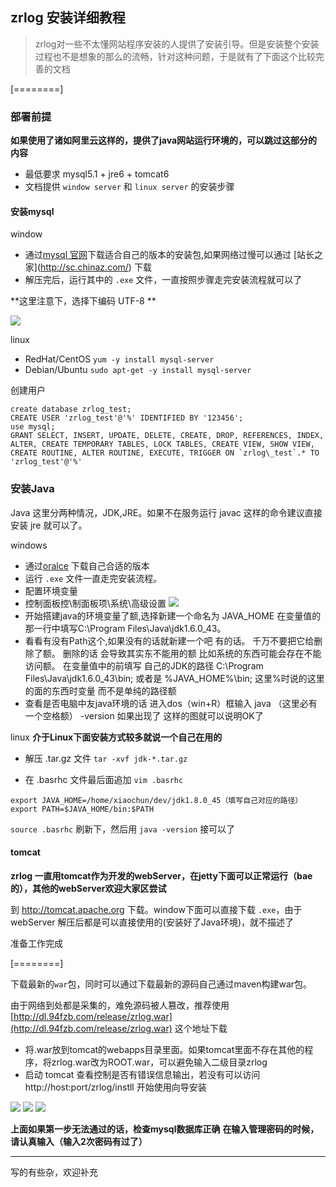 ## zrlog 安装详细教程

> zrlog对一些不太懂网站程序安装的人提供了安装引导。但是安装整个安装过程也不是想象的那么的流畅，针对这种问题，于是就有了下面这个比较完善的文档

[========]

### 部署前提

**如果使用了诸如阿里云这样的，提供了java网站运行环境的，可以跳过这部分的内容**

* 最低要求 mysql5.1 + jre6 + tomcat6
* 文档提供 `window server` 和 `linux server` 的安装步骤

#### 安装mysql

window
* 通过[mysql 官网](http://dev.mysql.com/downloads/mysql/)下载适合自己的版本的安装包,如果网络过慢可以通过 [站长之家]\(http://sc.chinaz.com/) 下载
* 解压完后，运行其中的 `.exe` 文件，一直按照步骤走完安装流程就可以了

**这里注意下，选择下编码 UTF-8 **

![](http://7xkqup.com1.z0.glb.clouddn.com/attached/image/20151013/20151013104404_5.png)

linux

* RedHat/CentOS
`yum -y install mysql-server`
* Debian/Ubuntu
`sudo apt-get -y install mysql-server`


创建用户

```
create database zrlog_test;
CREATE USER 'zrlog_test'@'%' IDENTIFIED BY '123456';
use mysql;
GRANT SELECT, INSERT, UPDATE, DELETE, CREATE, DROP, REFERENCES, INDEX, ALTER, CREATE TEMPORARY TABLES, LOCK TABLES, CREATE VIEW, SHOW VIEW, CREATE ROUTINE, ALTER ROUTINE, EXECUTE, TRIGGER ON `zrlog\_test`.* TO 'zrlog_test'@'%'
```


### 安装Java

Java 这里分两种情况，JDK,JRE。如果不在服务运行 javac 这样的命令建议直接安装 jre 就可以了。

windows
* 通过[oralce](http://download.oracle.com) 下载自己合适的版本
* 运行 `.exe` 文件一直走完安装流程。
* 配置环境变量
* 控制面板控\制面板项\系统\高级设置
![](http://7xkqup.com1.z0.glb.clouddn.com/attached/image/20151013/20151013104607_718.png?imageView2/2/w/600)
* 开始搭建java的环境变量了额,选择新建一个命名为 JAVA_HOME 在变量值的那一行中填写C:\Program Files\Java\jdk1.6.0_43。
* 看看有没有Path这个,如果没有的话就新建一个吧 有的话。 千万不要把它给删除了额。 删除的话 会导致其实东不能用的额 比如系统的东西可能会存在不能访问额。 在变量值中的前填写 自己的JDK的路径 C:\Program Files\Java\jdk1.6.0_43\bin; 或者是 %JAVA_HOME%\bin; 这里%时说的这里的面的东西时变量 而不是单纯的路径额
* 查看是否电脑中友java环境的话 进入dos（win+R）框输入 java （这里必有一个空格额） -version 如果出现了 这样的图就可以说明OK了

linux
**介于Linux下面安装方式较多就说一个自己在用的**
* 解压 .tar.gz 文件
`tar -xvf jdk-*.tar.gz`

* 在 .basrhc 文件最后面追加
`vim .basrhc`
```
export JAVA_HOME=/home/xiaochun/dev/jdk1.8.0_45（填写自己对应的路径）
export PATH=$JAVA_HOME/bin:$PATH
```
`source .basrhc` 刷新下，然后用 `java -version` 接可以了

#### tomcat
**zrlog 一直用tomcat作为开发的webServer，在jetty下面可以正常运行（bae的），其他的webServer欢迎大家区尝试**

到 http://tomcat.apache.org 下载。window下面可以直接下载 `.exe`，由于webServer 解压后都是可以直接使用的(安装好了Java环境)，就不描述了

准备工作完成

[========]

下载最新的`war`包，同时可以通过下载最新的源码自己通过maven构建war包。

由于网络到处都是采集的，难免源码被人篡改，推荐使用 [http://dl.94fzb.com/release/zrlog.war](http://dl.94fzb.com/release/zrlog.war) 这个地址下载


* 将.war放到tomcat的webapps目录里面。如果tomcat里面不存在其他的程序，将zrlog.war改为ROOT.war，可以避免输入二级目录zrlog
* 启动 tomcat 查看控制是否有错误信息输出，若没有可以访问 http://host:port/zrlog/instll 开始使用向导安装


![](http://7xkqup.com1.z0.glb.clouddn.com/attached/image/20151013/20151013104630_178.png?imageView2/2/w/600)
![](http://7xkqup.com1.z0.glb.clouddn.com/attached/image/20151013/20151013104648_751.png?imageView2/2/w/600)
![](http://7xkqup.com1.z0.glb.clouddn.com/attached/image/20151013/20151013104849_364.png?imageView2/2/w/600)

**上面如果第一步无法通过的话，检查mysql数据库正确**
**在输入管理密码的时候，请认真输入（输入2次密码有过了）**

------------

写的有些杂，欢迎补充